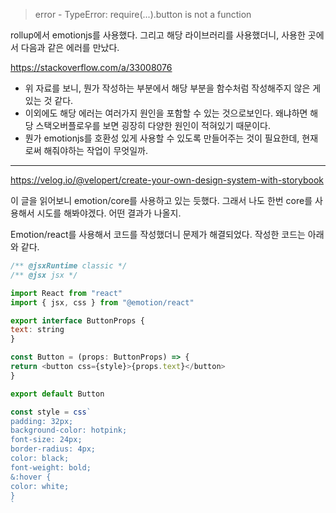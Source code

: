 > error - TypeError: require(...).button is not a function

rollup에서 emotionjs를 사용했다. 그리고 해당 라이브러리를 사용했더니, 사용한 곳에서 다음과 같은 에러를 만났다. 

https://stackoverflow.com/a/33008076

- 위 자료를 보니, 뭔가 작성하는 부분에서 해당 부분을 함수처럼 작성해주지 않은 게 있는 것 같다. 
- 이외에도 해당 에러는 여러가지 원인을 포함할 수 있는 것으로보인다. 왜냐하면 해당 스택오버플로우를 보면 굉장히 다양한 원인이 적혀있기 때문이다. 
- 뭔가 emotionjs를 호환성 있게 사용할 수 있도록 만들어주는 것이 필요한데, 현재로써 해줘야하는 작업이 무엇일까. 


---

https://velog.io/@velopert/create-your-own-design-system-with-storybook

이 글을 읽어보니 emotion/core를 사용하고 있는 듯했다. 그래서 나도 한번 core를 사용해서 시도를 해봐야겠다. 어떤 결과가 나올지. 

Emotion/react를 사용해서 코드를 작성했더니 문제가 해결되었다. 
작성한 코드는 아래와 같다. 

```js
/** @jsxRuntime classic */
/** @jsx jsx */

import React from "react"
import { jsx, css } from "@emotion/react"

export interface ButtonProps {
text: string
}

const Button = (props: ButtonProps) => {
return <button css={style}>{props.text}</button>
}

export default Button

const style = css`
padding: 32px;
background-color: hotpink;
font-size: 24px;
border-radius: 4px;
color: black;
font-weight: bold;
&:hover {
color: white;
}
`
```